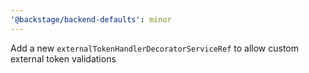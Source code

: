 ```yaml
---
'@backstage/backend-defaults': minor
---
```


Add a new `externalTokenHandlerDecoratorServiceRef` to allow custom external token validations
